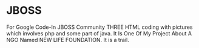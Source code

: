 # JBOSS
For Google Code-In JBOSS Community
THREE HTML coding with pictures which involves php and some part of java.
It Is One Of My Project About A NGO Named NEW LIFE FOUNDATION.
It is a trail.
